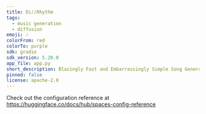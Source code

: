 ```yaml
---
title: Di♪♪Rhythm
tags:
  - music generation
  - diffusion
emoji: 🎶
colorFrom: red
colorTo: purple
sdk: gradio
sdk_version: 5.20.0
app_file: app.py
short_description: Blazingly Fast and Embarrassingly Simple Song Generation
pinned: false
license: apache-2.0
---
```


Check out the configuration reference at https://huggingface.co/docs/hub/spaces-config-reference
